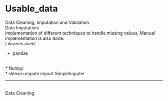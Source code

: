 # Usable_data
Data Cleaning, Imputation and Validation
<br>
Data Imputation:<br>
Implementation of different techniques to handle missing values,
Manual implementation is also done.
<br>
Libraries used:<br>
* pandas
<br>
* Numpy
<br>
* sklearn.impute import SimpleImputer
<hr>
<br>
Data Cleaning:<br>
